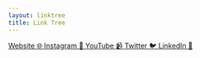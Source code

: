 ```yaml
---
layout: linktree
title: Link Tree
---
```


<div class="entry-content">
    <div class="col-xs-12">
        <a href="https://jamesmilton.me" target="_blank" class="linktree-link shake">
            Website 🌐
        </a>
        <a href="https://www.instagram.com/james.jpg/" target="_blank" class="linktree-link">
            Instagram 📸
        </a>
        <a href="https://www.youtube.com/channel/UC4G3WR8U8Uk0OY62jD1Ut_w" target="_blank" class="linktree-link">
            YouTube 📹
        </a>
        <a href="https://twitter.com/jmltn" target="_blank" class="linktree-link">
            Twitter 🐦
        </a>
        <a href="https://www.linkedin.com/in/jmltn/" target="_blank" class="linktree-link">
            LinkedIn 💼
        </a>
    </div>
</div>
